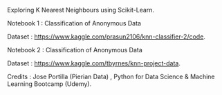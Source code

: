 
Exploring K Nearest Neighbours using Scikit-Learn.

Notebook 1 : Classification of Anonymous Data

Dataset : https://www.kaggle.com/prasun2106/knn-classifier-2/code.

Notebook 2 : Classification of Anonymous Data

Dataset : https://www.kaggle.com/tbyrnes/knn-project-data.

Credits : Jose Portilla (Pierian Data) , Python for Data Science & Machine Learning Bootcamp (Udemy).
